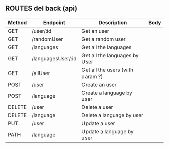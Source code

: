 ## ROUTES del back (api)
|   Method   |  Endpoint                |     Description                          |       Body
|------------|--------------------------|------------------------------------------|------
|    GET     |    /user/:id             |     Get an user                          |
|    GET     |    /randomUser           |     Get a random user                    |
|    GET     |    /languages            |     Get all the languages                |
|    GET     |    /languagesUser/:id    |     Get all the languages by User        |
|    GET     |    /allUser              |     Get all the users (with param ?)     |
|    POST    |    /user                 |     Create an user                       |
|    POST    |    /language             |     Create a language by user            |
|    DELETE  |    /user                 |     Delete a user                        |
|    DELETE  |    /language             |     Delete a language by user            |
|    PUT     |    /user                 |     Update a user                        |
|    PATH    |    /language             |     Update a language by user            |

